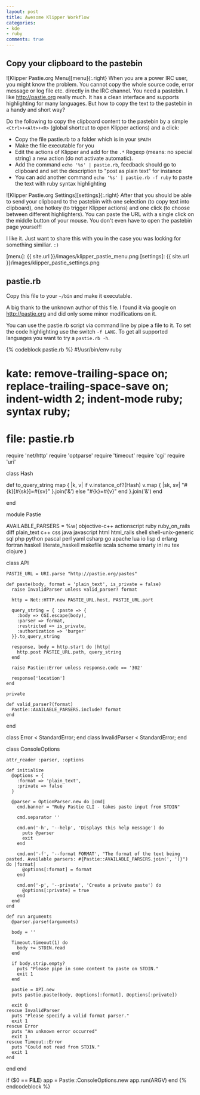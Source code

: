 ```yaml
---
layout: post
title: Awesome Klipper Workflow
categories:
- kde
- ruby
comments: true
---
```


## Copy your clipboard to the pastebin

![Klipper Pastie.org Menu][menu]{:.right}
When you are a power IRC user, you might know the problem. You cannot copy the
whole source code, error message or log file etc. directly in the IRC channel.
You need a pastebin. I like <http://pastie.org> really much. It has a clean
interface and supports highlighting for many languages. But how to copy the text
to the pastebin in a handy and short way?

Do the following to copy the clipboard content to the pastebin by a simple
`<Ctrl>+<Alt>+<R>` (global shortcut to open Klipper actions) and a click:

- Copy the file pastie.rb to a folder which is in your `$PATH`
- Make the file executable for you
- Edit the actions of Klipper and add for the `.*` Regexp (means: no special string)
  a new action (do not activate automatic).
- Add the command `echo '%s' | pastie.rb`, feedback should go to clipboard and
  set the description to "post as plain text" for instance
- You can add another command `echo '%s' | pastie.rb -f ruby` to paste the text with
  ruby syntax highlighting

![Klipper Pastie.org Settings][settings]{:.right}
After that you should be able to send your clipboard to the pastebin with one
selection (to copy text into clipboard), one hotkey (to trigger Klipper actions)
and one click (to choose between different highlighters). You can paste the URL
with a single click on the middle button of your mouse. You don't even have to
open the pastebin page yourself!

I like it. Just want to share this with you in the case you was locking for
something similiar. `:)`

[menu]: {{ site.url }}/images/klipper_pastie_menu.png
[settings]: {{ site.url }}/images/klipper_pastie_settings.png


## pastie.rb

Copy this file to your `~/bin` and make it executable.

A big thank to the unknown author of this file. I found it via google on
<http://pastie.org> and did only some minor modifications on it.

You can use the pastie.rb script via command line by pipe a file to it.
To set the code highlighting use the switch `-f LANG`. To get all supported
languages you want to try a `pastie.rb -h`.

{% codeblock pastie.rb %}
#!/usr/bin/env ruby
# kate: remove-trailing-space on; replace-trailing-space-save on; indent-width 2; indent-mode ruby; syntax ruby;
# file: pastie.rb

require 'net/http'
require 'optparse'
require 'timeout'
require 'cgi'
require 'uri'

class Hash

  def to_query_string
    map { |k, v|
      if v.instance_of?(Hash)
        v.map { |sk, sv|
          "#{k}[#{sk}]=#{sv}"
        }.join('&')
      else
        "#{k}=#{v}"
      end
    }.join('&')
  end

end

module Pastie

  AVAILABLE_PARSERS = %w( objective-c++ actionscript ruby ruby_on_rails diff
    plain_text c++ css java javascript html html_rails shell shell-unix-generic
    sql php python pascal perl yaml csharp go apache lua io lisp d erlang fortran
    haskell literate_haskell makefile scala scheme smarty ini nu tex clojure
  )

  class API

    PASTIE_URL = URI.parse "http://pastie.org/pastes"

    def paste(body, format = 'plain_text', is_private = false)
      raise InvalidParser unless valid_parser? format

      http = Net::HTTP.new PASTIE_URL.host, PASTIE_URL.port

      query_string = { :paste => {
        :body => CGI.escape(body),
        :parser => format,
        :restricted => is_private,
        :authorization => 'burger'
      }}.to_query_string

      response, body = http.start do |http|
        http.post PASTIE_URL.path, query_string
      end

      raise Pastie::Error unless response.code == '302'

      response['location']
    end

    private

    def valid_parser?(format)
      Pastie::AVAILABLE_PARSERS.include? format
    end

  end

  class Error < StandardError; end
  class InvalidParser < StandardError; end

  class ConsoleOptions

    attr_reader :parser, :options

    def initialize
      @options = {
        :format => 'plain_text',
        :private => false
      }

      @parser = OptionParser.new do |cmd|
        cmd.banner = "Ruby Pastie CLI - takes paste input from STDIN"

        cmd.separator ''

        cmd.on('-h', '--help', 'Displays this help message') do
          puts @parser
          exit
        end

        cmd.on('-f', '--format FORMAT', "The format of the text being pasted. Available parsers: #{Pastie::AVAILABLE_PARSERS.join(', ')}") do |format|
          @options[:format] = format
        end

        cmd.on('-p', '--private', 'Create a private paste') do
          @options[:private] = true
        end
      end
    end

    def run arguments
      @parser.parse!(arguments)

      body = ''

      Timeout.timeout(1) do
        body += STDIN.read
      end

      if body.strip.empty?
        puts "Please pipe in some content to paste on STDIN."
        exit 1
      end

      pastie = API.new
      puts pastie.paste(body, @options[:format], @options[:private])

      exit 0
    rescue InvalidParser
      puts "Please specify a valid format parser."
      exit 1
    rescue Error
      puts "An unknown error occurred"
      exit 1
    rescue Timeout::Error
      puts "Could not read from STDIN."
      exit 1
    end
  end
end

if ($0 == __FILE__)
  app = Pastie::ConsoleOptions.new
  app.run(ARGV)
end
{% endcodeblock %}
